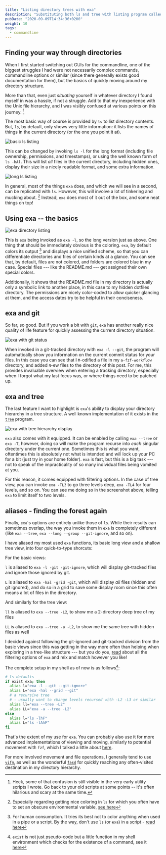 ```yaml
---
title: "Listing directory trees with exa"
description: "Substituting both ls and tree with listing program called exa"
pubDate: "2020-09-09T14:34:36+0200"
weight: 10
tags:
  - commandline
---
```


## Finding your way through directories

When I first started switching out GUIs for the commandline,
one of the biggest struggles I had were not necessarily complex commands,
commandline options or similar (since there generally exists good documentation for them),
but the basics of quickly moving around my directory structure.

More than that, even just _situating_ yourself in whatever directory I found myself in was a hassle, if not a struggle.
Add to that my inexperience with the Unix file hierarchy,
and I was visibly confused at various points on this journey.
[^oldscripts]

[^oldscripts]: Heck, some of that confusion is still visible in the very early utility scripts I wrote. Go back to your old scripts at some points -- it's often hilarious and scary at the same time.

The most basic way of course is provided by `ls` to list directory contents.
But, `ls`, by default, only shows very little information:
it lists the names of things in the current directory
(or the one you point it at).

![basic ls listing](./ls-basic.png)

This can be changed by invoking `ls -l` for the long format
(including file ownership, permissions, and timestamps),
or using the well known form of `ls -hAl`.
This will list _all_ files in the current directory,
including hidden ones,
display their size in a nicely readable format,
and some extra information.

![long ls listing](./ls-long.png)

In general, most of the things `exa` does,
and which we will see in a second,
can be replicated with `ls`.
However, this will involve a lot of tinkering
and mucking about.
[^lscolors]
Instead, `exa` does most of it out of the box, and some neat things on top!

[^lscolors]: Especially regarding getting nice coloring in `ls` for which you often have to set an obscure environmental variable, [see here](https://linuxhint.com/ls_colors_bash/)

## Using exa -- the basics

![exa directory listing](./exa-basic.png)

This is `exa` being invoked as `exa -l`,
so the long version just as above.
One thing that should be immediately obvious is the coloring.
`exa`, by default colors its output
[^autocolor]
and displays a nice unified scheme,
so that you can differentiate directories and files of certain kinds at a glance.
You can see that, by default,
files are not colored,
and folders are colored blue in my case.
Special files ---
like the README.md ---
get assigned their own special colors.

Additionally, it shows that the README.md file in my directory is actually only a symbolic link to another place,
in this case to my hidden dotfiles directory.
The permissions are nicely color-coded to allow quicker glancing at them,
and the access dates try to be helpful in their conciseness.

[^autocolor]: For human consumption. It tries its best not to color anything when used in a pipe or a script. By the way, don't use `ls` (or `exa`) in a script - [read here](https://unix.stackexchange.com/questions/128985/why-not-parse-ls-and-what-to-do-instead)

## exa and git

So far, so good.
But if you work a bit with `git`,
`exa` has another really nice quality of life feature for quickly assessing the current directory situation.

![exa with git status](./exa-git.png)

When invoked in a git-tracked directory with `exa -l --git`,
the program will automatically show you information on the current commit status for your files.
In this case you can see that I `M`-odified a file in my `a-fzf-workflow` directory,
and added `N`-ew files to the directory of this post.
For me, this provides invaluable overview when entering a tracking directory,
especially when I forgot what my last focus was, or where things need to be patched up.

## exa and tree

The last feature I want to highlight is `exa`'s ability to display your directory hierarchy in a tree structure.
A well known implementation of it exists in the [`tree`](https://manned.org/tree.1) program.

![exa with tree hierarchy display](./exa-tree.png)

`exa` also comes with it equipped.
It can be enabled by calling `exa --tree` or `exa -T`, however,
doing so will make the program recurse into _each_ singular directory under the current one.
Sometimes this is what you want,
oftentimes this is absolutely not what is intended and will lock up your PC for a bit
(just try in your home folder).
`exa` is fast, but this is a big task ---
not to speak of the impracticality of so many individual files being vomited at you.

For this reason, it comes equipped with filtering options.
In the case of tree view, you can invoke `exa -TL3` to go three levels deep,
`exa -TL4` for four levels, and so on.
You can see me doing so in the screenshot above,
telling `exa` to limit itself to two levels.

## aliases - finding the forest again

Finally, `exa`'s options are entirely unlike those of `ls`.
While their results can sometimes overlap,
the way you invoke them in `exa` is completely different
(like `exa --tree`, `exa --long --group --git-ignore`, and so on).

I have aliased my most used `exa` functions,
its basic long view and a shallow tree view,
into four quick-to-type shorcuts:

For the basic views:

`l` is aliased to `exa -l -git -git-ignore`, which will display git-tracked files and ignore those ignored by git.

`L` is aliased to `exa -hal -grid -git`, which will display _all_ files (hidden and git ignored), and do so in a grid to save some display room since this often means a lot of files in the directory.

And similarly for the tree view:

`ll` is aliased to `exa --tree -L2`, to show me a 2-directory deep tree of my files

`LL` is aliased to `exa --tree -a -L2`, to show me the same tree with hidden files as well

I decided against following the git-ignored and git-tracked division from the basic views since this was getting in the way more often than helping when exploring in a tree-like structure ---
but you do you, [read](https://github.com/ogham/exa#filtering-options) about all the filtering options of `exa` and mix and match however you like!

The complete setup in my shell as of now is as follows[^exist]:

[^exist]: `exist` is not just pseudo-code but a little function in my shell environment which checks for the existence of a command, see it [here](https://gitlab.com/marty-oehme/dotfiles/-/blob/219f9a912dc5bb0b33d7bc2a5b9cd931a827521d/sh/.local/bin/exist)

```sh
# ls defaults
if exist exa; then
  alias l="exa -l --git --git-ignore"
  alias L="exa -hal --grid --git"
  # a recursive tree
  # - usually want to change levels recursed with -L2 -L3 or similar
  alias ll="exa --tree -L2"
  alias LL="exa -a --tree -L2"
else
  alias l="ls -lhF"
  alias L="ls -lAhF"
fi
```

That's the extent of my use for `exa`.
You can probably also use it for more advanced implementations of viewing and moving,
similarly to potential movement with `fzf`, which I talked a little about [here](../a-fzf-workflow).

For more involved movement and file operations,
I generally tend to use [`vifm`](https://vifm.info/),
as well as the wonderful [`fasd`](https://github.com/clvv/fasd) for quickly reaching any often-visited destination in my directory hierarchy.
